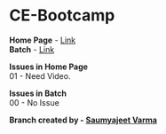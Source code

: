 # CE-Bootcamp

**Home Page** - <a href="https://saumyajeet-varma.github.io/Test/">Link</a> <br>
**Batch** - <a href="https://saumyajeet-varma.github.io/Test2/">Link</a>

**Issues in Home Page** <br>
01 - Need Video. <br>

**Issues in Batch** <br>
00 - No Issue

**Branch created by - <a href="https://github.com/Saumyajeet-Varma">Saumyajeet Varma</a>**
